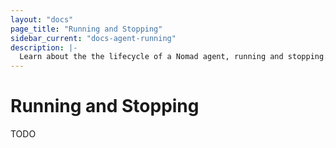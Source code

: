 ```yaml
---
layout: "docs"
page_title: "Running and Stopping"
sidebar_current: "docs-agent-running"
description: |-
  Learn about the the lifecycle of a Nomad agent, running and stopping.
---
```


# Running and Stopping

TODO
